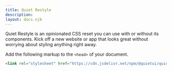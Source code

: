 ```yaml
---
title: Quiet Restyle
description:
layout: docs.njk
---
```


Quiet Restyle is an opinionated CSS reset you can use with or without its components. Kick off a new website or app that looks great without worrying about styling anything right away.

Add the following markup to the `<head>` of your document.

```html
<link rel="stylesheet" href="https://cdn.jsdelivr.net/npm/@quietui/quiet@{{package.version}}/dist/quiet.loader.js">
```
